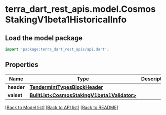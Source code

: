 # terra_dart_rest_apis.model.CosmosStakingV1beta1HistoricalInfo

## Load the model package
```dart
import 'package:terra_dart_rest_apis/api.dart';
```

## Properties
Name | Type | Description | Notes
------------ | ------------- | ------------- | -------------
**header** | [**TendermintTypesBlockHeader**](TendermintTypesBlockHeader.md) |  | [optional] 
**valset** | [**BuiltList&lt;CosmosStakingV1beta1Validator&gt;**](CosmosStakingV1beta1Validator.md) |  | [optional] 

[[Back to Model list]](../README.md#documentation-for-models) [[Back to API list]](../README.md#documentation-for-api-endpoints) [[Back to README]](../README.md)


